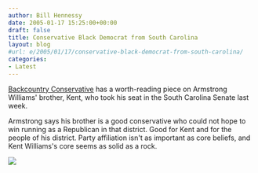 ```yaml
---
author: Bill Hennessy
date: 2005-01-17 15:25:00+00:00
draft: false
title: Conservative Black Democrat from South Carolina
layout: blog
#url: e/2005/01/17/conservative-black-democrat-from-south-carolina/
categories:
- Latest
---
```


[Backcountry Conservative](https://www.jquinton.com/archives/002356.html) has a worth-reading piece on Armstrong Williams' brother, Kent, who took his seat in the South Carolina Senate last week.




Armstrong says his brother is a good conservative who could not hope to win running as a Republican in that district. Good for Kent and for the people of his district. Party affiliation isn't as important as core beliefs, and Kent Williams's core seems as solid as a rock. 

![](https://blog.billhennessy.com/aggbug.aspx?PostID=938)

